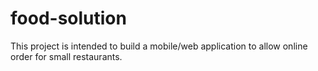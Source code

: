 # food-solution
This project is intended to build a mobile/web application to allow online order for small restaurants.
